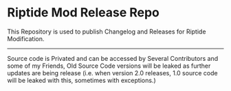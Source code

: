 # Riptide Mod Release Repo

This Repository is used to publish Changelog and Releases for Riptide Modification. 

------------------------
Source code is Privated and can be accessed by Several Contributors and some of my Friends, Old Source Code versions will be leaked as further updates are being release (i.e. when version 2.0 releases, 1.0 source code will be leaked with this, sometimes with exceptions.)
